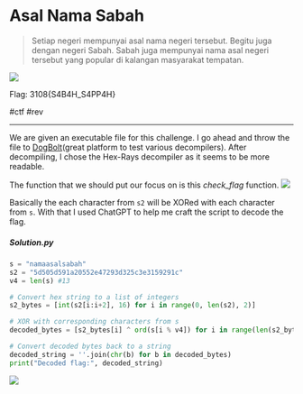 # Asal Nama Sabah
> Setiap negeri mempunyai asal nama negeri tersebut. Begitu juga dengan negeri Sabah. Sabah juga mempunyai nama asal negeri tersebut yang popular di kalangan masyarakat tempatan.

![](https://i.imgur.com/Aw97YoB.png)

Flag: 3108{S4B4H_S4PP4H}

#ctf #rev

---
We are given an executable file for this challenge. I go ahead and throw the file to [DogBolt](https://dogbolt.org/?id=07d3a82f-ca8a-4e27-bd49-f3956982db49)(great platform to test various decompilers). After decompiling, I chose the Hex-Rays decompiler as it seems to be more readable.

The function that we should put our focus on is this *check_flag* function.
![](https://i.imgur.com/mAS3f5W.png)

Basically the each character from `s2` will be XORed with each character from `s`. With that I used ChatGPT to help me craft the script to decode the flag.
##### Solution.py
```python
s = "namaasalsabah"
s2 = "5d505d591a20552e47293d325c3e3159291c"
v4 = len(s) #13

# Convert hex string to a list of integers
s2_bytes = [int(s2[i:i+2], 16) for i in range(0, len(s2), 2)]

# XOR with corresponding characters from s
decoded_bytes = [s2_bytes[i] ^ ord(s[i % v4]) for i in range(len(s2_bytes))]

# Convert decoded bytes back to a string
decoded_string = ''.join(chr(b) for b in decoded_bytes)
print("Decoded flag:", decoded_string)
```

![](https://i.imgur.com/YNeEixF.png)